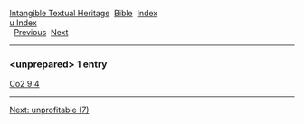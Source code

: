[Intangible Textual Heritage](../../index)  [Bible](../index) 
[Index](index)   
[u Index](_u_)  
  [Previous](c11951)  [Next](c11953) 

------------------------------------------------------------------------

### &lt;unprepared&gt; 1 entry

[Co2 9:4](../kjv/co2009.htm#004)  

------------------------------------------------------------------------

[Next: unprofitable (7)](c11953)
